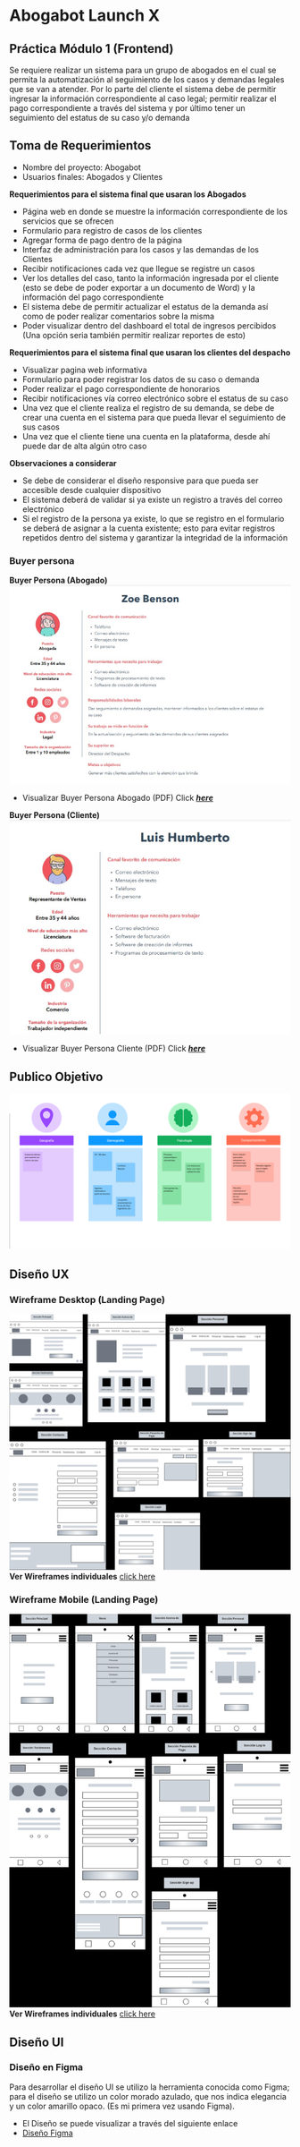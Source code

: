# Abogabot Launch X
## Práctica Módulo 1 (Frontend)
Se requiere realizar un sistema para un grupo de abogados en el cual se permita la automatización al
seguimiento de los casos y demandas legales que se van a atender.
Por lo parte del cliente el sistema debe de permitir ingresar la información correspondiente al caso legal;
permitir realizar el pago correspondiente a través del sistema y por último tener un seguimiento del estatus de su caso y/o demanda

## Toma de Requerimientos 
- Nombre del proyecto: Abogabot
- Usuarios finales: Abogados y Clientes

**Requerimientos para el sistema final que usaran los Abogados**

- Página web en donde se muestre la información correspondiente de los servicios que se ofrecen
- Formulario para registro de casos de los clientes
- Agregar forma de pago dentro de la página 
- Interfaz de administración para los casos y las demandas de los Clientes
- Recibir notificaciones cada vez que llegue se registre un casos
- Ver los detalles del caso, tanto la información ingresada por el cliente (esto se debe de poder exportar a un documento de Word) y la información del pago correspondiente
- El sistema debe de permitir actualizar el estatus de la demanda así como de poder realizar comentarios sobre la misma
- Poder visualizar dentro del dashboard el total de ingresos percibidos (Una opción seria también permitir realizar reportes de esto)

**Requerimientos para el sistema final que usaran los clientes del despacho**

- Visualizar pagina web informativa
- Formulario para poder registrar los datos de su caso o demanda
- Poder realizar el pago correspondiente de honorarios
- Recibir notificaciones vía correo electrónico sobre el estatus de su caso
- Una vez que el cliente realiza el registro de su demanda, se debe de crear una cuenta en el sistema para que pueda llevar el seguimiento de sus casos
- Una vez que el cliente tiene una cuenta en la plataforma, desde ahí puede dar de alta algún otro caso

**Observaciones a considerar**

- Se debe de considerar el diseño responsive para que pueda ser accesible desde cualquier dispositivo
- El sistema deberá de validar si ya existe un registro a través del correo electrónico
- Si el registro de la persona ya existe, lo que se registro en el formulario se deberá de asignar a la cuenta existente; esto para evitar registros repetidos dentro del sistema y garantizar la integridad de la información

### Buyer persona
**Buyer Persona (Abogado)**
![Buyer Persona Abogado](https://github.com/yomidev/Abogabot-LaunchX/blob/main/img/BuyerPersona_Abogado.jpg?raw=true)
- Visualizar Buyer Persona Abogado (PDF)
    Click ***[here](https://github.com/yomidev/Abogabot-LaunchX/blob/main/pdf/Buyer%20Persona%20Abogado.pdf)***

**Buyer Persona (Cliente)**
![Buyer Persona Cliente](https://github.com/yomidev/Abogabot-LaunchX/blob/main/img/BuyerPersona_Cliente.jpg?raw=true)
- Visualizar Buyer Persona Cliente (PDF)
    Click ***[here](https://github.com/yomidev/Abogabot-LaunchX/blob/main/pdf/Buyer%20Persona%20Cliente.pdf)***


## Publico Objetivo
![Publico Objetivo](https://github.com/yomidev/Abogabot-LaunchX/blob/main/img/Target_Audience.png?raw=true)

## Diseño UX
### Wireframe Desktop (Landing Page)
![Esquema PT 1](https://github.com/yomidev/Abogabot-LaunchX/blob/main/img/wireframe/Wireframes.png?raw=true)
**Ver Wireframes individuales** [click here](https://github.com/yomidev/Abogabot-LaunchX/tree/main/img/wireframe)

### Wireframe Mobile (Landing Page)
![Esquema PT 1](https://github.com/yomidev/Abogabot-LaunchX/blob/main/img/UX_Mobile/Wireframes.png?raw=true)
**Ver Wireframes individuales** [click here](https://github.com/yomidev/Abogabot-LaunchX/tree/main/img/UX_Mobile)

## Diseño UI
### Diseño en Figma
Para desarrollar el diseño UI se utilizo la herramienta conocida como Figma;
para el diseño se utilizo un color morado azulado, que nos indica elegancia y un color amarillo opaco.
(Es mi primera vez usando Figma).
- El Diseño se puede visualizar a través del siguiente enlace
- [Diseño Figma](https://www.figma.com/file/mlecmuzNaRuAAgv5vLPZ8P/Abogabot?node-id=0%3A1)
